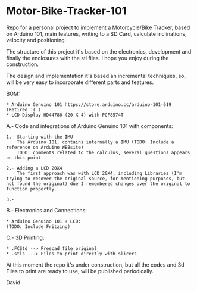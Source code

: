 # Motor-Bike-Tracker-101
Repo for a personal project to implement a Motorcycle/Bike Tracker, based on Arduino 101, main features, writing to a SD Card, calculate inclinations, velocity and positioning.

The structure of this project it's based on the electronics, development and finally the enclosures with the stl files.
I hope you enjoy during the construction.

The design and implementation it's based an incremental techniques, so, will be very easy to incorporate different parts and features.

BOM:
    
    * Arduino Genuino 101 https://store.arduino.cc/arduino-101-619 (Retired :( )
    * LCD Display HD44780 (20 X 4) with PCF8574T
    
A.- Code and integrations of Arduino Genuino 101 with components:

    1.- Starting with the IMU
        The Arduino 101, contains internally a IMU (TODO: Include a reference on Arduino WEBsite)
        TODO: comments related to the calculus, several questions appears on this point
        
    2.- Adding a LCD 20X4
        The first approach was with LCD 20X4, including Libraries (I'm trying to recover the original source, for mentioning purposes, but not found the original) due I remembered changes over the original to function propertly.
    
    3.- 

B.- Electronics and Connections:
    
    * Arduino Genuino 101 + LCD:
    (TODO: Include Fritzing)
    
C.- 3D Printing: 

    * .FCStd --> Freecad file original
    * .stls ---> Files to print directly with slicers
    
At this moment the repo it's under construction, but all the codes and 3d Files to print are ready to use, will be published periodically.

David
